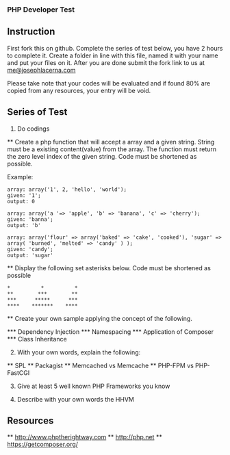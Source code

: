 ### PHP Developer Test

## Instruction

First fork this on github. Complete the series of test below, you have 2 hours to complete it. Create a folder in line with this file, named it with your name and put your files on it. After you are done submit the fork link to us at me@josephlacerna.com

Please take note that your codes will be evaluated and if found 80% are copied from any resources, your entry will be void.

## Series of Test

1. Do codings

** Create a php function that will accept a array and a given string. String must be a existing content(value) from the array. The function must return the zero level index of the given string. Code must be shortened as possible.

Example:
```
array: array('1', 2, 'hello', 'world');
given: '1';
output: 0
```
```
array: array('a '=> 'apple', 'b' => 'banana', 'c' => 'cherry');
given: 'banna';
output: 'b'
```
```
array: array('flour' => array('baked' => 'cake', 'cooked'), 'sugar' => array( 'burned', 'melted' => 'candy' ) );
given: 'candy';
output: 'sugar'
```

** Display the following set asterisks below. Code must be shortened as possible

```
*          *          *
**        ***        ** 
***      *****      ***
****    *******    ****
```

** Create your own sample applying the concept of the following.

*** Dependency Injection
*** Namespacing
*** Application of Composer
*** Class Inheritance

2. With your own words, explain the following:

** SPL
** Packagist
** Memcached vs Memcache
** PHP-FPM vs PHP-FastCGI

3. Give at least 5 well known PHP Frameworks you know

4. Describe with your own words the HHVM




## Resources

** http://www.phptherightway.com
** http://php.net
** https://getcomposer.org/